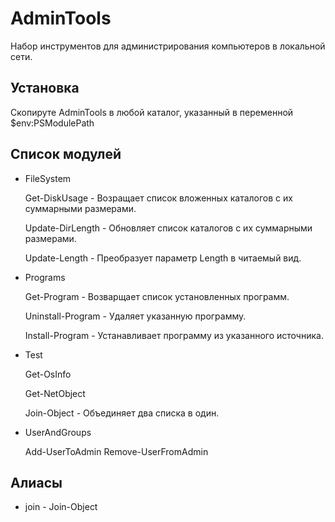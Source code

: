 ﻿AdminTools
==========
Набор инструментов для администрирования компьютеров в локальной сети.

Установка
---------
Скопируте AdminTools в любой каталог, указанный в переменной $env:PSModulePath

Список модулей
--------------
*   FileSystem

    Get-DiskUsage - Возращает список вложенных каталогов с их суммарными размерами.
	
    Update-DirLength - Обновляет список каталогов с их суммарными размерами.
	
    Update-Length - Преобразует параметр Length в читаемый вид. 
	
*   Programs

    Get-Program - Возварщает список установленных программ.
	
	Uninstall-Program - Удаляет указанную программу.
	
	Install-Program - Устанавливает программу из указанного источника.
	
*   Test

    Get-OsInfo
	
	Get-NetObject
	
	Join-Object - Объединяет два списка в один.
	
*   UserAndGroups

    Add-UserToAdmin
	Remove-UserFromAdmin

Алиасы
------
*    join - Join-Object
